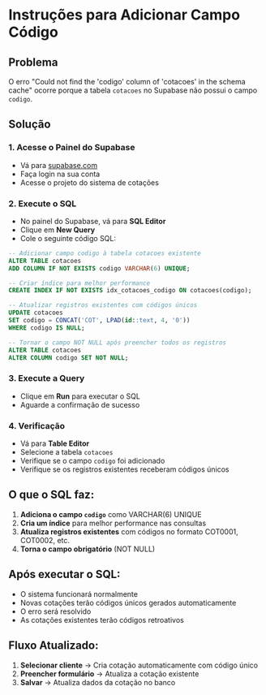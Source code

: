 # Instruções para Adicionar Campo Código

## Problema
O erro "Could not find the 'codigo' column of 'cotacoes' in the schema cache" ocorre porque a tabela `cotacoes` no Supabase não possui o campo `codigo`.

## Solução

### 1. Acesse o Painel do Supabase
- Vá para [supabase.com](https://supabase.com)
- Faça login na sua conta
- Acesse o projeto do sistema de cotações

### 2. Execute o SQL
- No painel do Supabase, vá para **SQL Editor**
- Clique em **New Query**
- Cole o seguinte código SQL:

```sql
-- Adicionar campo codigo à tabela cotacoes existente
ALTER TABLE cotacoes 
ADD COLUMN IF NOT EXISTS codigo VARCHAR(6) UNIQUE;

-- Criar índice para melhor performance
CREATE INDEX IF NOT EXISTS idx_cotacoes_codigo ON cotacoes(codigo);

-- Atualizar registros existentes com códigos únicos
UPDATE cotacoes 
SET codigo = CONCAT('COT', LPAD(id::text, 4, '0'))
WHERE codigo IS NULL;

-- Tornar o campo NOT NULL após preencher todos os registros
ALTER TABLE cotacoes 
ALTER COLUMN codigo SET NOT NULL;
```

### 3. Execute a Query
- Clique em **Run** para executar o SQL
- Aguarde a confirmação de sucesso

### 4. Verificação
- Vá para **Table Editor**
- Selecione a tabela `cotacoes`
- Verifique se o campo `codigo` foi adicionado
- Verifique se os registros existentes receberam códigos únicos

## O que o SQL faz:

1. **Adiciona o campo `codigo`** como VARCHAR(6) UNIQUE
2. **Cria um índice** para melhor performance nas consultas
3. **Atualiza registros existentes** com códigos no formato COT0001, COT0002, etc.
4. **Torna o campo obrigatório** (NOT NULL)

## Após executar o SQL:
- O sistema funcionará normalmente
- Novas cotações terão códigos únicos gerados automaticamente
- O erro será resolvido
- As cotações existentes terão códigos retroativos

## Fluxo Atualizado:
1. **Selecionar cliente** → Cria cotação automaticamente com código único
2. **Preencher formulário** → Atualiza a cotação existente
3. **Salvar** → Atualiza dados da cotação no banco 